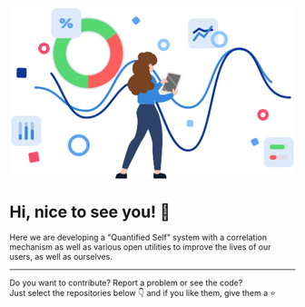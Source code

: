 <p align="center"> 
  <a href="https://github.com/orchidsoftware/platform">
    <img src="https://raw.githubusercontent.com/Assisted-Mindfulness/.github/master/header-image.svg" alt="Assisted-Mindfulness" height="300px" />
  </a>
</p>

# Hi, nice to see you! 👋

Here we are developing a "Quantified Self" system with a correlation mechanism as well as various open utilities to improve the lives of our users, as well as ourselves.


----
Do you want to contribute? Report a problem or see the code?   
Just select the repositories below 👇 and if you like them, give them a ⭐
